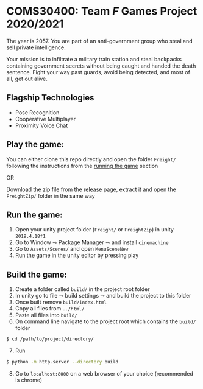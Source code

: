 # COMS30400: Team *F* Games Project 2020/2021

The year is 2057. You are part of an anti-government group who steal and sell private intelligence.

Your mission is to infiltrate a military train station and steal backpacks containing government secrets without being caught and handed the death sentence. Fight your way past guards, avoid being detected, and most of all, get out alive.

## Flagship Technologies

- Pose Recognition
- Cooperative Multiplayer
- Proximity Voice Chat

## Play the game:

You can either clone this repo directly and open the folder `Freight/` following the instructions from the [running the game](#run-the-game) section

OR

Download the zip file from the [release](https://github.com/tomstark99/COMS30400/releases/tag/v1.0) page, extract it and open the `FreightZip/` folder in the same way

## Run the game:

1. Open your unity project folder (`Freight/` or `FreightZip`) in unity `2019.4.18f1`
2. Go to Window ⇾ Package Manager ⇾ and install `cinemachine`
3. Go to `Assets/Scenes/` and open `MenuSceneNew`
4. Run the game in the unity editor by pressing play

## Build the game:

1. Create a folder called `build/` in the project root folder 
2. In unity go to file ⇾ build settings ⇾ and build the project to this folder
3. Once built remove `build/index.html`
4. Copy all files from `../html/`
5. Paste all files into `build/`
6. On command line navigate to the project root which contains the `build/` folder
```sh
$ cd /path/to/project/directory/
```
7. Run 
```sh
$ python -m http.server --directory build
```
8. Go to `localhost:8000` on a web browser of your choice (recommended is chrome)
